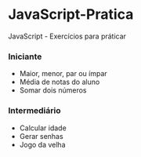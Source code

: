 # JavaScript-Pratica
 JavaScript - Exercícios para práticar

### Iniciante
- Maior, menor, par ou ímpar
- Média de notas do aluno
- Somar dois números

### Intermediário
- Calcular idade
- Gerar senhas
- Jogo da velha